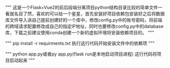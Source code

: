 """
这是一个Flask+Vue2的前后段端分离项目python结构目录比较的简单文件一看就名目了然，喜欢的可以给一个星星，首先安装好项目依赖包安装好之后将数据库文件导入进自己提前创建好的一个库中，修改config.py中的账号密码，将前端的跨域请求配置修改成自己的指定IP地址，同时也要修改config.py中的database库，下载之前建议使用conda创建一个新的虚拟环境将安装依赖项目的。
"""

"""
pip install -r requirments.txt
执行这行代码开始安装文件中的依赖项
"""

"""
python app.py或者py app.py(flask run是本地启动项目进程)
这行代码将项目启动起来
"""
